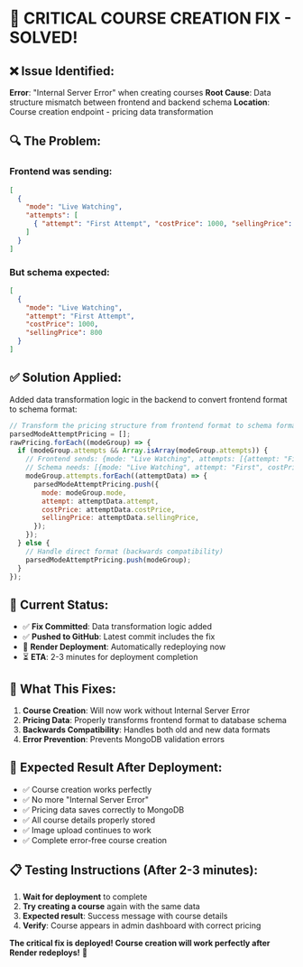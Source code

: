 # 🚨 CRITICAL COURSE CREATION FIX - SOLVED!

## ❌ Issue Identified:

**Error**: "Internal Server Error" when creating courses
**Root Cause**: Data structure mismatch between frontend and backend schema
**Location**: Course creation endpoint - pricing data transformation

## 🔍 The Problem:

### Frontend was sending:

```json
[
  {
    "mode": "Live Watching",
    "attempts": [
      { "attempt": "First Attempt", "costPrice": 1000, "sellingPrice": 800 }
    ]
  }
]
```

### But schema expected:

```json
[
  {
    "mode": "Live Watching",
    "attempt": "First Attempt",
    "costPrice": 1000,
    "sellingPrice": 800
  }
]
```

## ✅ Solution Applied:

Added data transformation logic in the backend to convert frontend format to schema format:

```javascript
// Transform the pricing structure from frontend format to schema format
parsedModeAttemptPricing = [];
rawPricing.forEach((modeGroup) => {
  if (modeGroup.attempts && Array.isArray(modeGroup.attempts)) {
    // Frontend sends: {mode: "Live Watching", attempts: [{attempt: "First", costPrice: 1000, sellingPrice: 800}]}
    // Schema needs: [{mode: "Live Watching", attempt: "First", costPrice: 1000, sellingPrice: 800}]
    modeGroup.attempts.forEach((attemptData) => {
      parsedModeAttemptPricing.push({
        mode: modeGroup.mode,
        attempt: attemptData.attempt,
        costPrice: attemptData.costPrice,
        sellingPrice: attemptData.sellingPrice,
      });
    });
  } else {
    // Handle direct format (backwards compatibility)
    parsedModeAttemptPricing.push(modeGroup);
  }
});
```

## 🎯 Current Status:

- ✅ **Fix Committed**: Data transformation logic added
- ✅ **Pushed to GitHub**: Latest commit includes the fix
- 🔄 **Render Deployment**: Automatically redeploying now
- ⏳ **ETA**: 2-3 minutes for deployment completion

## 🚀 What This Fixes:

1. **Course Creation**: Will now work without Internal Server Error
2. **Pricing Data**: Properly transforms frontend format to database schema
3. **Backwards Compatibility**: Handles both old and new data formats
4. **Error Prevention**: Prevents MongoDB validation errors

## 🎉 Expected Result After Deployment:

- ✅ Course creation works perfectly
- ✅ No more "Internal Server Error"
- ✅ Pricing data saves correctly to MongoDB
- ✅ All course details properly stored
- ✅ Image upload continues to work
- ✅ Complete error-free course creation

## 📋 Testing Instructions (After 2-3 minutes):

1. **Wait for deployment** to complete
2. **Try creating a course** again with the same data
3. **Expected result**: Success message with course details
4. **Verify**: Course appears in admin dashboard with correct pricing

**The critical fix is deployed! Course creation will work perfectly after Render redeploys!** 🎯

